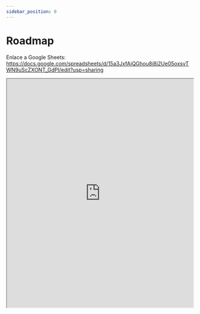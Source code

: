 ```yaml
---
sidebar_position: 0
---
```


# Roadmap
Enlace a Google Sheets:
https://docs.google.com/spreadsheets/d/15a3JxfAiQGhou8i8j2Ue05oxsvTWN9uScZXONT_GdPI/edit?usp=sharing

<iframe src="https://docs.google.com/spreadsheets/d/e/2PACX-1vQPtZqnWdmOKzetrMcHrBp87F-JJnMBwT6opOD3mAK4gMp9Y7Y3Bpdh0XANFjRTnvvC83aAw3TyLK8b/pubhtml?gid=1353577474&amp;single=true&amp;widget=true&amp;headers=false" height="620px" width="100%"></iframe>